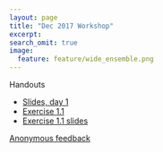 ```yaml
---
layout: page
title: "Dec 2017 Workshop"
excerpt:
search_omit: true
image:
  feature: feature/wide_ensemble.png
---
```


Handouts

- [Slides, day 1](/workshops/dec2017/class-1.pdf)
- [Exercise 1.1](/workshops/dec2017/1.1.zip)
- [Exercise 1.1 slides](/workshops/dec2017/1.1.slides.html)



[Anonymous feedback](https://goo.gl/forms/yrcMKP9VKsAQF4JS2)
